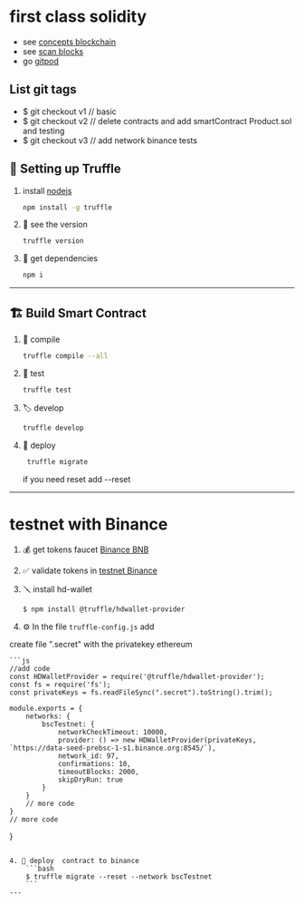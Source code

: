 # first class solidity
 - see [concepts blockchain](https://demoblockchain.org/hash)
 - see [scan blocks](https://www.blockchain.com/explorer?view=btc)
 - go [gitpod](https://www.gitpod.io/)

 ## List git tags 
 -  $ git checkout v1  // basic
 -  $ git checkout v2  // delete contracts and add smartContract Product.sol and testing
 -  $ git checkout v3  // add network binance tests

## 🔩  Setting up Truffle
1. install [nodejs](https://nodejs.org/en/)

    ```bash
    npm install -g truffle
    ```

2. 🙈  see the version
    ```bash
    truffle version
    ```

 3. 💎 get dependencies
    ```sh
    npm i
    ```
 ___

## 🏗️ Build Smart Contract 

1.  🧭 compile
    ```bash
    truffle compile --all
    ```

2. 🧪 test 
    ```bash
    truffle test
    ```

3. 🏷️ develop
    ```bash
    truffle develop
    ```

4.  🚀 deploy  
    ```bash
     truffle migrate
    ```

    if you need reset add  --reset

---

# testnet with Binance

1. 💰 get tokens faucet [Binance BNB](https://testnet.binance.org/faucet-smart)

2. ✅ validate tokens in [testnet Binance](https://testnet.bscscan.com/)

3. 🪛 install hd-wallet
    ```bash
    $ npm install @truffle/hdwallet-provider
    ```

4. ⚙️ In the file `truffle-config.js` add

create file ".secret" with the privatekey ethereum 

    ```js
    //add code
    const HDWalletProvider = require('@truffle/hdwallet-provider');
    const fs = require('fs');
    const privateKeys = fs.readFileSync(".secret").toString().trim();
    
    module.exports = {
        networks: {
            bscTestnet: {
                networkCheckTimeout: 10000, 
                provider: () => new HDWalletProvider(privateKeys,  `https://data-seed-prebsc-1-s1.binance.org:8545/`),
                network_id: 97,     
                confirmations: 10,
                timeoutBlocks: 2000,  
                skipDryRun: true
            }
        }
        // more code
    }
    // more code
}
```

4. 🚀 deploy  contract to binance 
    ```bash
    $ truffle migrate --reset --network bscTestnet
    ```
---
